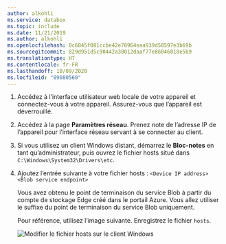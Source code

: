 ```yaml
---
author: alkohli
ms.service: databox
ms.topic: include
ms.date: 11/21/2019
ms.author: alkohli
ms.openlocfilehash: 0c6845f081ccbe42e70964eaa939d58597e3b69b
ms.sourcegitcommit: 829d951d5c90442a38012daaf77e86046018e5b9
ms.translationtype: HT
ms.contentlocale: fr-FR
ms.lasthandoff: 10/09/2020
ms.locfileid: "89080560"
---
```

1. Accédez à l’interface utilisateur web locale de votre appareil et connectez-vous à votre appareil. Assurez-vous que l’appareil est déverrouillé.

2. Accédez à la page **Paramètres réseau**. Prenez note de l’adresse IP de l’appareil pour l’interface réseau servant à se connecter au client.

3. Si vous utilisez un client Windows distant, démarrez le **Bloc-notes** en tant qu’administrateur, puis ouvrez le fichier hosts situé dans `C:\Windows\System32\Drivers\etc`.

4. Ajoutez l’entrée suivante à votre fichier hosts : `<Device IP address> <Blob service endpoint>`

    Vous avez obtenu le point de terminaison du service Blob à partir du compte de stockage Edge créé dans le portail Azure. Vous allez utiliser le suffixe du point de terminaison du service Blob uniquement.

    Pour référence, utilisez l’image suivante. Enregistrez le fichier `hosts`.

    ![Modifier le fichier hosts sur le client Windows](media/azure-stack-edge-gateway-add-device-ip-address-blob-service-endpoint/hosts-file-1.png)